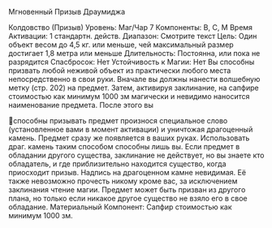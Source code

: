 
Мгновенный Призыв Драумиджа

Колдовство (Призыв)
Уровень: Маг/Чар 7
Компоненты: В, С, М
Время Активации: 1 стандартн. действ.
Диапазон: Смотрите текст
Цель: Один объект весом до 4,5 кг.
или меньше, чей максимальный размер
достигает 1,8 метра или меньше
Длительность: Постоянна, или пока не
разрядится
Спасбросок: Нет
Устойчивость к Магии: Нет
Вы способны призвать любой неживой
объект из практически любого места
непосредственно в свои руки.
Вначале вы должны нанести волшебную метку (стр. 202) на предмет.
Затем, активируя заклинание, на сапфире стоимостью как минимум 1000 зм
магически и невидимо наносится наименование предмета. После этого вы

способны призывать предмет произнося специальное слово (установленное
вами в момент активации) и уничтожая
драгоценный камень. Предмет сразу же
появляется в ваших руках. Использовать драг. камень таким способом способны лишь вы.
Если предмет в обладании другого существа, заклинание не действует, но вы
знаете кто обладатель, и где приблизительно находится существо, когда приосходит призыв.
Надпись на драгоценном камне невидимая. Её также невозможно прочесть
никому кроме вас, за исключением заклинания чтение магии.
Предмет может быть призван из другого плана, но только если никакое другое существо не взяло его в свое обладание.
Материальный Компонент: Сапфир
стоимостью как минимум 1000 зм.